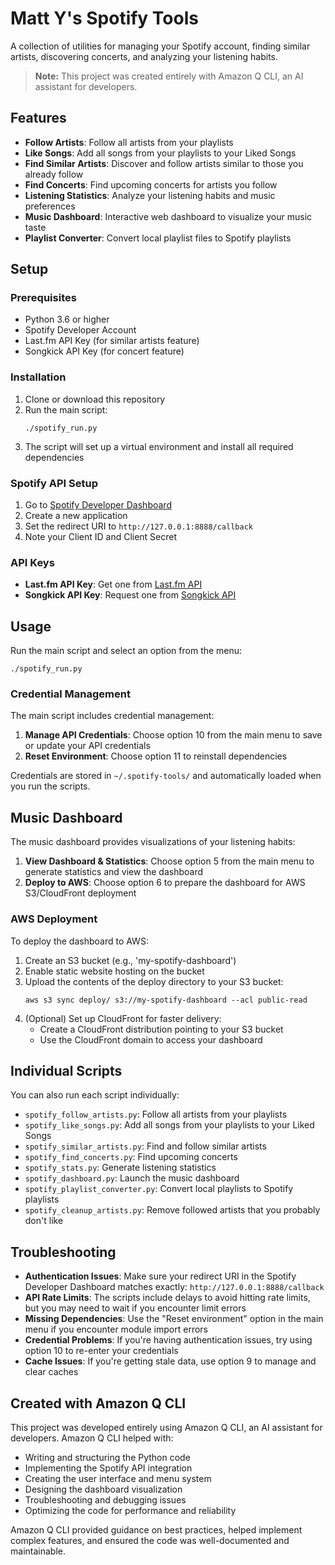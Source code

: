 # Matt Y's Spotify Tools

A collection of utilities for managing your Spotify account, finding similar artists, discovering concerts, and analyzing your listening habits.

> **Note:** This project was created entirely with Amazon Q CLI, an AI assistant for developers.

## Features

- **Follow Artists**: Follow all artists from your playlists
- **Like Songs**: Add all songs from your playlists to your Liked Songs
- **Find Similar Artists**: Discover and follow artists similar to those you already follow
- **Find Concerts**: Find upcoming concerts for artists you follow
- **Listening Statistics**: Analyze your listening habits and music preferences
- **Music Dashboard**: Interactive web dashboard to visualize your music taste
- **Playlist Converter**: Convert local playlist files to Spotify playlists

## Setup

### Prerequisites

- Python 3.6 or higher
- Spotify Developer Account
- Last.fm API Key (for similar artists feature)
- Songkick API Key (for concert feature)

### Installation

1. Clone or download this repository
2. Run the main script:
   ```
   ./spotify_run.py
   ```
3. The script will set up a virtual environment and install all required dependencies

### Spotify API Setup

1. Go to [Spotify Developer Dashboard](https://developer.spotify.com/dashboard/)
2. Create a new application
3. Set the redirect URI to `http://127.0.0.1:8888/callback`
4. Note your Client ID and Client Secret

### API Keys

- **Last.fm API Key**: Get one from [Last.fm API](https://www.last.fm/api/account/create)
- **Songkick API Key**: Request one from [Songkick API](https://www.songkick.com/api_key_requests/new)

## Usage

Run the main script and select an option from the menu:

```
./spotify_run.py
```

### Credential Management

The main script includes credential management:

1. **Manage API Credentials**: Choose option 10 from the main menu to save or update your API credentials
2. **Reset Environment**: Choose option 11 to reinstall dependencies

Credentials are stored in `~/.spotify-tools/` and automatically loaded when you run the scripts.

## Music Dashboard

The music dashboard provides visualizations of your listening habits:

1. **View Dashboard & Statistics**: Choose option 5 from the main menu to generate statistics and view the dashboard
2. **Deploy to AWS**: Choose option 6 to prepare the dashboard for AWS S3/CloudFront deployment

### AWS Deployment

To deploy the dashboard to AWS:

1. Create an S3 bucket (e.g., 'my-spotify-dashboard')
2. Enable static website hosting on the bucket
3. Upload the contents of the deploy directory to your S3 bucket:
   ```
   aws s3 sync deploy/ s3://my-spotify-dashboard --acl public-read
   ```
4. (Optional) Set up CloudFront for faster delivery:
   - Create a CloudFront distribution pointing to your S3 bucket
   - Use the CloudFront domain to access your dashboard

## Individual Scripts

You can also run each script individually:

- `spotify_follow_artists.py`: Follow all artists from your playlists
- `spotify_like_songs.py`: Add all songs from your playlists to your Liked Songs
- `spotify_similar_artists.py`: Find and follow similar artists
- `spotify_find_concerts.py`: Find upcoming concerts
- `spotify_stats.py`: Generate listening statistics
- `spotify_dashboard.py`: Launch the music dashboard
- `spotify_playlist_converter.py`: Convert local playlists to Spotify playlists
- `spotify_cleanup_artists.py`: Remove followed artists that you probably don't like

## Troubleshooting

- **Authentication Issues**: Make sure your redirect URI in the Spotify Developer Dashboard matches exactly: `http://127.0.0.1:8888/callback`
- **API Rate Limits**: The scripts include delays to avoid hitting rate limits, but you may need to wait if you encounter limit errors
- **Missing Dependencies**: Use the "Reset environment" option in the main menu if you encounter module import errors
- **Credential Problems**: If you're having authentication issues, try using option 10 to re-enter your credentials
- **Cache Issues**: If you're getting stale data, use option 9 to manage and clear caches

## Created with Amazon Q CLI

This project was developed entirely using Amazon Q CLI, an AI assistant for developers. Amazon Q CLI helped with:

- Writing and structuring the Python code
- Implementing the Spotify API integration
- Creating the user interface and menu system
- Designing the dashboard visualization
- Troubleshooting and debugging issues
- Optimizing the code for performance and reliability

Amazon Q CLI provided guidance on best practices, helped implement complex features, and ensured the code was well-documented and maintainable.

